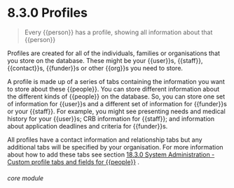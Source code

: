 # 8.3.0    Profiles

> Every {{person}} has a profile, showing all information about that {{person}} 

Profiles are created for all of the individuals, families or organisations that you store on the database. These might be your {{user}}s, {{staff}}, {{contact}}s, {{funder}}s or other {{org}}s you need to store.

A profile is made up of a series of tabs containing the information you want to store about these {{people}}. You can store different information about the different kinds of {{people}} on the database. So, you can store one set of information for {{user}}s and a different set of information for {{funder}}s or your {{staff}}. For example, you might see presenting needs and medical history for your {{user}}s; CRB information for {{staff}}; and information about application deadlines and criteria for {{funder}}s.

All profiles have a contact information and relationship tabs but any additional tabs will be specified by your organisation. For more information about how to add these tabs see section [18.3.0  System Administration - Custom profile tabs and fields for {{people}}](/help/index/v/{{version}}/p/18.3.0) . 

###### core module

